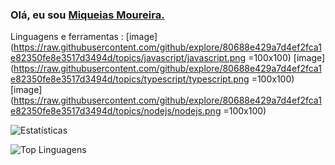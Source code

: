 ### Olá, eu sou [ Miqueias Moureira. ](https://github.com/miqueias-moureira)

Linguagens e ferramentas :
[image](https://raw.githubusercontent.com/github/explore/80688e429a7d4ef2fca1e82350fe8e3517d3494d/topics/javascript/javascript.png =100x100)
[image](https://raw.githubusercontent.com/github/explore/80688e429a7d4ef2fca1e82350fe8e3517d3494d/topics/typescript/typescript.png =100x100)
[image](https://raw.githubusercontent.com/github/explore/80688e429a7d4ef2fca1e82350fe8e3517d3494d/topics/nodejs/nodejs.png =100x100)

![ Estatísticas ](https://github-readme-stats.vercel.app/api?username=miqueias-moureira&show_icons=true&theme=radical)

![ Top Linguagens ](https://github-readme-stats.vercel.app/api/top-langs/?username=miqueias-moureira)

<!--
**miqueias-moureira/miqueias-moureira** is a ✨ _special_ ✨ repository because its `README.md` (this file) appears on your GitHub profile.

Here are some ideas to get you started:

- 🔭 I’m currently working on ...
- 🌱 I’m currently learning ...
- 👯 I’m looking to collaborate on ...
- 🤔 I’m looking for help with ...
- 💬 Ask me about ...
- 📫 How to reach me: ...
- 😄 Pronouns: ...
- ⚡ Fun fact: ...
-->
